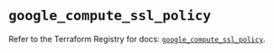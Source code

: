 # `google_compute_ssl_policy`

Refer to the Terraform Registry for docs: [`google_compute_ssl_policy`](https://registry.terraform.io/providers/hashicorp/google/5.26.0/docs/resources/compute_ssl_policy).
